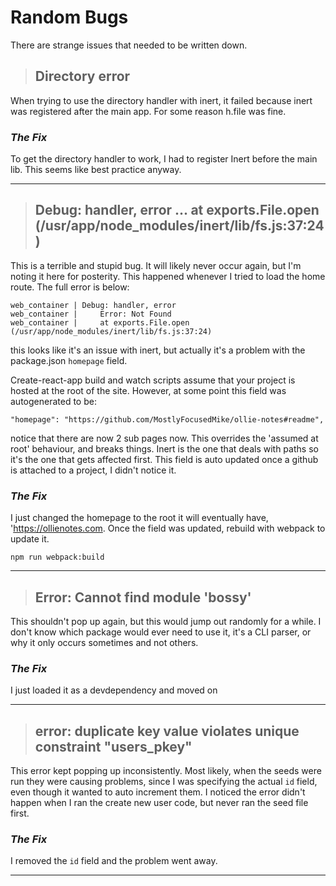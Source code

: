# Random Bugs
There are strange issues that needed to be written down.

> ## Directory error
When trying to use the directory handler with inert, it failed because inert was
registered after the main app. For some reason h.file was fine.

### _**The Fix**_

To get the directory handler to work, I had to register Inert before the main
lib. This seems like best practice anyway.

--------------------------------------------------------------------

> ## Debug: handler, error ... at exports.File.open (/usr/app/node_modules/inert/lib/fs.js:37:24)

This is a terrible and stupid bug. It will likely never occur again, but I'm noting it here for posterity. This happened whenever I tried to load the home route. The full error is below:

```
web_container | Debug: handler, error
web_container |     Error: Not Found
web_container |     at exports.File.open (/usr/app/node_modules/inert/lib/fs.js:37:24)
```
this looks like it's an issue with inert, but actually it's a problem with
the package.json `homepage` field.

Create-react-app build and watch scripts assume that your project is hosted
at the root of the site. However, at some point this field was autogenerated
to be:

```
"homepage": "https://github.com/MostlyFocusedMike/ollie-notes#readme",
```

notice that there are now 2 sub pages now. This overrides the 'assumed at root' behaviour, and breaks things. Inert is the one that deals with paths so it's the one that gets affected first. This field is auto updated once a github is attached to a project, I didn't notice it.

### _**The Fix**_
I just changed the homepage to the root it will eventually have, 'https://ollienotes.com.
Once the field was updated, rebuild with webpack to update it.

```
npm run webpack:build
```

-------------------------------------------------------------------------------
> ## Error: Cannot find module 'bossy'
This shouldn't pop up again, but this would jump out randomly for a while.
I don't know which package would ever need to use it, it's a CLI parser,
or why it only occurs sometimes and not others.

### _**The Fix**_
I just loaded it as a devdependency and moved on

-------------------------------------------------------------------------------

 > ## error: duplicate key value violates unique constraint "users_pkey"
 This error kept popping up inconsistently. Most likely, when the seeds were run
 they were causing problems, since I was specifying the actual `id` field,
 even though it wanted to auto increment them. I noticed the error didn't happen
 when I ran the create new user code, but never ran the seed file first.

 ### _**The Fix**_
 I removed the `id` field and the problem went away.

-------------------------------------------------------------------------------
